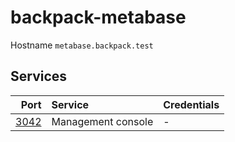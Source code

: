 # backpack-metabase

Hostname `metabase.backpack.test`

## Services

| Port | Service | Credentials
| ---: | :------ | :----------
| [3042](http://metabase.backpack.test:3042) | Management console | -
